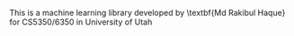 
This is a machine learning library developed by \textbf{Md Rakibul Haque} for CS5350/6350 in University of Utah